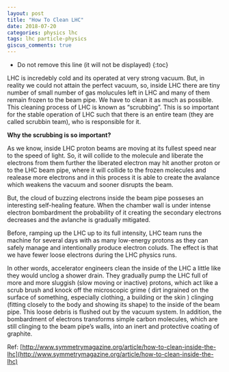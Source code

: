 ```yaml
---
layout: post
title: "How To Clean LHC"
date: 2018-07-20
categories: physics lhc
tags: lhc particle-physics
giscus_comments: true
---
```


- Do not remove this line (it will not be displayed)
  {:toc}

LHC is incredebly cold and its operated at very strong vacuum. But, in reality we could not attain the perfect vacuum, so, inside LHC there are tiny number of small number of gas molucules left in LHC and many of them remain frozen to the beam pipe. We have to clean it as much as possible. This cleaning process of LHC is known as “scrubbing”. This is so important for the stable operation of LHC such that there is an entire team (they are called scrubbin team), who is responsible for it.

**Why the scrubbing is so important?**

As we know, inside LHC proton beams are moving at its fullest speed near to the speed of light. So, it will collide to the molecule and liberate the electrons from them further the liberated electron may hit another proton or to the LHC beam pipe, where it will collide to the frozen molecules and realease more electrons and in this process it is able to create the avalance which weakens the vacuum and sooner disrupts the beam.

But, the cloud of buzzing electrons inside the beam pipe posseses an interesting self-healing feature. When the chamber wall is under intense electron bombardment the probability of it creating the secondary electrons decreases and the avlanche is gradually mitigated.

Before, ramping up the LHC up to its full intensity, LHC team runs the machine for several days with as many low-energy protons as they can safely manage and intentionally produce electron coluds. The effect is that we have fewer loose electrons during the LHC physics runs.

In other words, accelerator engineers clean the inside of the LHC a little like they would unclog a shower drain. They gradually pump the LHC full of more and more sluggish (slow moving or inactive) protons, which act like a scrub brush and knock off the microscopic grime ( dirt ingrained on the surface of something, especially clothing, a building or the skin ) clinging (fitting closely to the body and showing its shape) to the inside of the beam pipe. This loose debris is flushed out by the vacuum system. In addition, the bombardment of electrons transforms simple carbon molecules, which are still clinging to the beam pipe’s walls, into an inert and protective coating of graphite.

Ref: [http://www.symmetrymagazine.org/article/how-to-clean-inside-the-lhc](http://www.symmetrymagazine.org/article/how-to-clean-inside-the-lhc)

